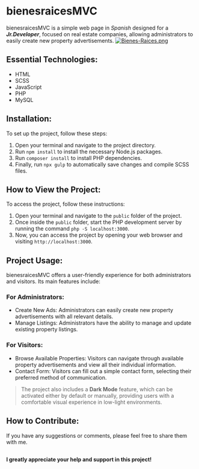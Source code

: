 # bienesraicesMVC

bienesraicesMVC is a simple web page in *Spanish* designed for a ***Jr.Developer***, focused on real estate companies, allowing administrators to easily create new property advertisements.
[![Bienes-Raices.png](https://i.postimg.cc/rmwR5DwF/Bienes-Raices.png)](https://postimg.cc/xkBd2TmW)

## Essential Technologies:

- HTML
- SCSS
- JavaScript
- PHP
- MySQL

## Installation:

To set up the project, follow these steps:

1. Open your terminal and navigate to the project directory.
2. Run `npm install` to install the necessary Node.js packages.
3. Run `composer install` to install PHP dependencies.
4. Finally, run `npx gulp` to automatically save changes and compile SCSS files.

## How to View the Project:

To access the project, follow these instructions:

1. Open your terminal and navigate to the `public` folder of the project.
2. Once inside the `public` folder, start the PHP development server by running the command `php -S localhost:3000`.
3. Now, you can access the project by opening your web browser and visiting `http://localhost:3000`.

## Project Usage:

bienesraicesMVC offers a user-friendly experience for both administrators and visitors. Its main features include:

### For Administrators:

- Create New Ads: Administrators can easily create new property advertisements with all relevant details.
- Manage Listings: Administrators have the ability to manage and update existing property listings.

### For Visitors:

- Browse Available Properties: Visitors can navigate through available property advertisements and view all their individual information.
- Contact Form: Visitors can fill out a simple contact form, selecting their preferred method of communication.

> The project also includes a **Dark Mode** feature, which can be
> activated either by default or manually, providing users with a
> comfortable visual experience in low-light environments.

## How to Contribute:

If you have any suggestions or comments, please feel free to share them with me.

## 

 **I greatly appreciate your help and support in this project!**

